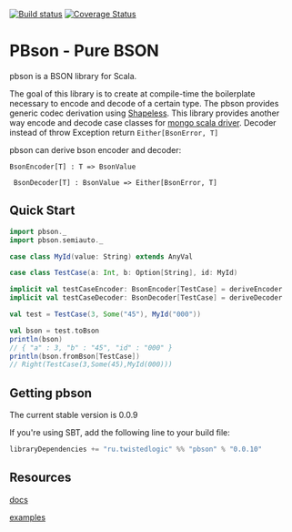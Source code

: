 
[![Build status](https://img.shields.io/circleci/project/github/EvgeneKiiski/pbson/master.svg?style=flat)](https://circleci.com/gh/EvgeneKiiski/pbson/tree/master)
[![Coverage Status](https://coveralls.io/repos/github/EvgeneKiiski/pbson/badge.svg?branch=master)](https://coveralls.io/github/EvgeneKiiski/pbson?branch=master)

# PBson - Pure BSON

pbson is a BSON library for Scala.

The goal of this library is to create at compile-time the boilerplate necessary to encode and decode of a certain type.
The pbson provides generic codec derivation using [Shapeless](https://github.com/milessabin/shapeless).
This library provides another way encode and decode case classes for 
[mongo scala driver](https://docs.mongodb.com/ecosystem/drivers/scala/#mongo-scala-driver).
Decoder instead of throw Exception return ```Either[BsonError, T]```
    

pbson can derive bson encoder and decoder:

``` BsonEncoder[T] : T => BsonValue ```

``` BsonDecoder[T] : BsonValue => Either[BsonError, T]```

## Quick Start

```scala
import pbson._
import pbson.semiauto._

case class MyId(value: String) extends AnyVal

case class TestCase(a: Int, b: Option[String], id: MyId)

implicit val testCaseEncoder: BsonEncoder[TestCase] = deriveEncoder
implicit val testCaseDecoder: BsonDecoder[TestCase] = deriveDecoder

val test = TestCase(3, Some("45"), MyId("000"))

val bson = test.toBson
println(bson)
// { "a" : 3, "b" : "45", "id" : "000" }
println(bson.fromBson[TestCase])
// Right(TestCase(3,Some(45),MyId(000)))
```

## Getting pbson

The current stable version is 0.0.9

If you're using SBT, add the following line to your build file:

```scala
libraryDependencies += "ru.twistedlogic" %% "pbson" % "0.0.10"
```

## Resources

[docs](https://evgenekiiski.github.io/pbson/)

[examples](https://github.com/EvgeneKiiski/pbson/blob/master/examples/src/main/scala/pbson/examples/)


